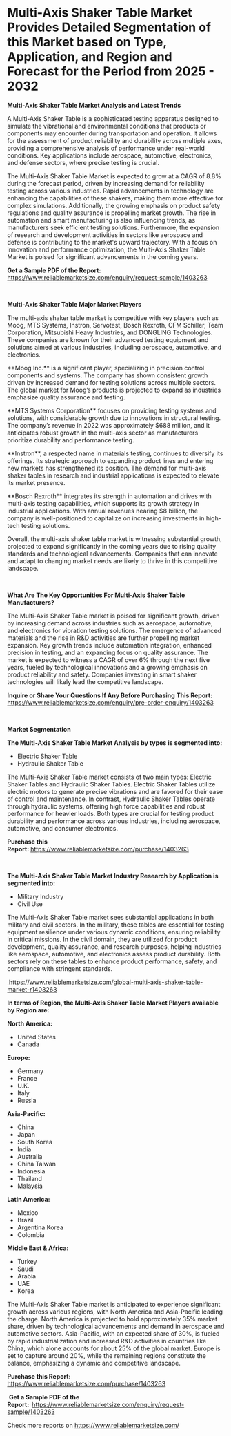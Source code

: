 <p><h1>Multi-Axis Shaker Table Market Provides Detailed Segmentation of this Market based on Type, Application, and Region and Forecast for the Period from 2025 - 2032</h1></p><p><strong>Multi-Axis Shaker Table Market Analysis and Latest Trends</strong></p>
<p><p>A Multi-Axis Shaker Table is a sophisticated testing apparatus designed to simulate the vibrational and environmental conditions that products or components may encounter during transportation and operation. It allows for the assessment of product reliability and durability across multiple axes, providing a comprehensive analysis of performance under real-world conditions. Key applications include aerospace, automotive, electronics, and defense sectors, where precise testing is crucial.</p><p>The Multi-Axis Shaker Table Market is expected to grow at a CAGR of 8.8% during the forecast period, driven by increasing demand for reliability testing across various industries. Rapid advancements in technology are enhancing the capabilities of these shakers, making them more effective for complex simulations. Additionally, the growing emphasis on product safety regulations and quality assurance is propelling market growth. The rise in automation and smart manufacturing is also influencing trends, as manufacturers seek efficient testing solutions. Furthermore, the expansion of research and development activities in sectors like aerospace and defense is contributing to the market's upward trajectory. With a focus on innovation and performance optimization, the Multi-Axis Shaker Table Market is poised for significant advancements in the coming years.</p></p>
<p><strong>Get a Sample PDF of the Report:&nbsp;</strong> <a href="https://www.reliablemarketsize.com/enquiry/request-sample/1403263?utm_campaign=3205&utm_medium=2&utm_source=Github&utm_content=ia&utm_term=28032025&utm_id=multi-axis-shaker-table">https://www.reliablemarketsize.com/enquiry/request-sample/1403263</a></p>
<p>&nbsp;</p>
<p><strong>Multi-Axis Shaker Table Major Market Players</strong></p>
<p><p>The multi-axis shaker table market is competitive with key players such as Moog, MTS Systems, Instron, Servotest, Bosch Rexroth, CFM Schiller, Team Corporation, Mitsubishi Heavy Industries, and DONGLING Technologies. These companies are known for their advanced testing equipment and solutions aimed at various industries, including aerospace, automotive, and electronics.</p><p>**Moog Inc.** is a significant player, specializing in precision control components and systems. The company has shown consistent growth driven by increased demand for testing solutions across multiple sectors. The global market for Moog’s products is projected to expand as industries emphasize quality assurance and testing.</p><p>**MTS Systems Corporation** focuses on providing testing systems and solutions, with considerable growth due to innovations in structural testing. The company’s revenue in 2022 was approximately $688 million, and it anticipates robust growth in the multi-axis sector as manufacturers prioritize durability and performance testing.</p><p>**Instron**, a respected name in materials testing, continues to diversify its offerings. Its strategic approach to expanding product lines and entering new markets has strengthened its position. The demand for multi-axis shaker tables in research and industrial applications is expected to elevate its market presence. </p><p>**Bosch Rexroth** integrates its strength in automation and drives with multi-axis testing capabilities, which supports its growth strategy in industrial applications. With annual revenues nearing $8 billion, the company is well-positioned to capitalize on increasing investments in high-tech testing solutions.</p><p>Overall, the multi-axis shaker table market is witnessing substantial growth, projected to expand significantly in the coming years due to rising quality standards and technological advancements. Companies that can innovate and adapt to changing market needs are likely to thrive in this competitive landscape.</p></p>
<p>&nbsp;</p>
<p><strong>What Are The Key Opportunities For Multi-Axis Shaker Table Manufacturers?</strong></p>
<p><p>The Multi-Axis Shaker Table market is poised for significant growth, driven by increasing demand across industries such as aerospace, automotive, and electronics for vibration testing solutions. The emergence of advanced materials and the rise in R&D activities are further propelling market expansion. Key growth trends include automation integration, enhanced precision in testing, and an expanding focus on quality assurance. The market is expected to witness a CAGR of over 6% through the next five years, fueled by technological innovations and a growing emphasis on product reliability and safety. Companies investing in smart shaker technologies will likely lead the competitive landscape.</p></p>
<p><strong>Inquire or Share Your Questions If Any Before Purchasing This Report:</strong> <a href="https://www.reliablemarketsize.com/enquiry/pre-order-enquiry/1403263?utm_campaign=3205&utm_medium=2&utm_source=Github&utm_content=ia&utm_term=28032025&utm_id=multi-axis-shaker-table">https://www.reliablemarketsize.com/enquiry/pre-order-enquiry/1403263</a></p>
<p>&nbsp;</p>
<p><strong>Market Segmentation</strong></p>
<p><strong>The Multi-Axis Shaker Table Market Analysis by types is segmented into:</strong></p>
<p><ul><li>Electric Shaker Table</li><li>Hydraulic Shaker Table</li></ul></p>
<p><p>The Multi-Axis Shaker Table market consists of two main types: Electric Shaker Tables and Hydraulic Shaker Tables. Electric Shaker Tables utilize electric motors to generate precise vibrations and are favored for their ease of control and maintenance. In contrast, Hydraulic Shaker Tables operate through hydraulic systems, offering high force capabilities and robust performance for heavier loads. Both types are crucial for testing product durability and performance across various industries, including aerospace, automotive, and consumer electronics.</p></p>
<p><strong>Purchase this Report:&nbsp;</strong><a href="https://www.reliablemarketsize.com/purchase/1403263?utm_campaign=3205&utm_medium=2&utm_source=Github&utm_content=ia&utm_term=28032025&utm_id=multi-axis-shaker-table">https://www.reliablemarketsize.com/purchase/1403263</a></p>
<p>&nbsp;</p>
<p><strong>The Multi-Axis Shaker Table Market Industry Research by Application is segmented into:</strong></p>
<p><ul><li>Military Industry</li><li>Civil Use</li></ul></p>
<p><p>The Multi-Axis Shaker Table market sees substantial applications in both military and civil sectors. In the military, these tables are essential for testing equipment resilience under various dynamic conditions, ensuring reliability in critical missions. In the civil domain, they are utilized for product development, quality assurance, and research purposes, helping industries like aerospace, automotive, and electronics assess product durability. Both sectors rely on these tables to enhance product performance, safety, and compliance with stringent standards.</p></p>
<p><a href="https://www.reliablemarketsize.com/global-multi-axis-shaker-table-market-r1403263?utm_campaign=3205&utm_medium=2&utm_source=Github&utm_content=ia&utm_term=28032025&utm_id=multi-axis-shaker-table">&nbsp;https://www.reliablemarketsize.com/global-multi-axis-shaker-table-market-r1403263</a></p>
<p><strong>In terms of Region, the Multi-Axis Shaker Table Market Players available by Region are:</strong></p>
<p>
    <p> <strong> North America: </strong>
        <ul>
            <li>United States</li>
            <li>Canada</li>
        </ul>
        </p> 
    <p> <strong> Europe: </strong>
        <ul>
            <li>Germany</li>
            <li>France</li>
            <li>U.K.</li>
            <li>Italy</li>
            <li>Russia</li>
        </ul>
        </p> 
    <p> <strong> Asia-Pacific: </strong>
        <ul>
            <li>China</li>
            <li>Japan</li>
            <li>South Korea</li>
            <li>India</li>
            <li>Australia</li>
            <li>China Taiwan</li>
            <li>Indonesia</li>
            <li>Thailand</li>
            <li>Malaysia</li>
        </ul>
        </p> 
    <p> <strong> Latin America: </strong>
        <ul>
            <li>Mexico</li>
            <li>Brazil</li>
            <li>Argentina Korea</li>
            <li>Colombia</li>
        </ul>
        </p> 
    <p> <strong> Middle East & Africa: </strong>
        <ul>
            <li>Turkey</li>
            <li>Saudi</li>
            <li>Arabia</li>
            <li>UAE</li>
            <li>Korea</li>
        </ul>
    </p>
    </p>
<p><p>The Multi-Axis Shaker Table market is anticipated to experience significant growth across various regions, with North America and Asia-Pacific leading the charge. North America is projected to hold approximately 35% market share, driven by technological advancements and demand in aerospace and automotive sectors. Asia-Pacific, with an expected share of 30%, is fueled by rapid industrialization and increased R&D activities in countries like China, which alone accounts for about 25% of the global market. Europe is set to capture around 20%, while the remaining regions constitute the balance, emphasizing a dynamic and competitive landscape.</p></p>
<p><strong>Purchase this Report: </strong><a href="https://www.reliablemarketsize.com/purchase/1403263?utm_campaign=3205&utm_medium=2&utm_source=Github&utm_content=ia&utm_term=28032025&utm_id=multi-axis-shaker-table">https://www.reliablemarketsize.com/purchase/1403263</a></p>
<p>&nbsp;<strong>Get a Sample PDF of the Report:&nbsp;&nbsp;</strong><a href="https://www.reliablemarketsize.com/enquiry/request-sample/1403263?utm_campaign=3205&utm_medium=2&utm_source=Github&utm_content=ia&utm_term=28032025&utm_id=multi-axis-shaker-table">https://www.reliablemarketsize.com/enquiry/request-sample/1403263</a></p>
<p><strong></strong></p>
<p>Check more reports on <a href="https://www.reliablemarketsize.com/?utm_campaign=3205&utm_medium=2&utm_source=Github&utm_content=ia&utm_term=28032025&utm_id=multi-axis-shaker-table">https://www.reliablemarketsize.com/</a></p>